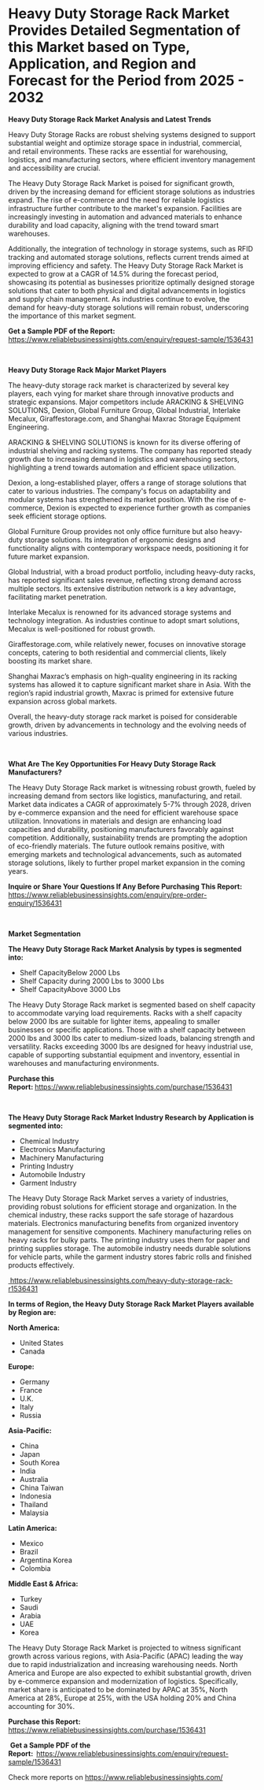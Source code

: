 <p><h1>Heavy Duty Storage Rack Market Provides Detailed Segmentation of this Market based on Type, Application, and Region and Forecast for the Period from 2025 - 2032</h1></p><p><strong>Heavy Duty Storage Rack Market Analysis and Latest Trends</strong></p>
<p><p>Heavy Duty Storage Racks are robust shelving systems designed to support substantial weight and optimize storage space in industrial, commercial, and retail environments. These racks are essential for warehousing, logistics, and manufacturing sectors, where efficient inventory management and accessibility are crucial. </p><p>The Heavy Duty Storage Rack Market is poised for significant growth, driven by the increasing demand for efficient storage solutions as industries expand. The rise of e-commerce and the need for reliable logistics infrastructure further contribute to the market's expansion. Facilities are increasingly investing in automation and advanced materials to enhance durability and load capacity, aligning with the trend toward smart warehouses.</p><p>Additionally, the integration of technology in storage systems, such as RFID tracking and automated storage solutions, reflects current trends aimed at improving efficiency and safety. The Heavy Duty Storage Rack Market is expected to grow at a CAGR of 14.5% during the forecast period, showcasing its potential as businesses prioritize optimally designed storage solutions that cater to both physical and digital advancements in logistics and supply chain management. As industries continue to evolve, the demand for heavy-duty storage solutions will remain robust, underscoring the importance of this market segment.</p></p>
<p><strong>Get a Sample PDF of the Report:&nbsp;</strong> <a href="https://www.reliablebusinessinsights.com/enquiry/request-sample/1536431?utm_campaign=3128&utm_medium=2&utm_source=Github&utm_content=ia&utm_term=08042025&utm_id=heavy-duty-storage-rack">https://www.reliablebusinessinsights.com/enquiry/request-sample/1536431</a></p>
<p>&nbsp;</p>
<p><strong>Heavy Duty Storage Rack Major Market Players</strong></p>
<p><p>The heavy-duty storage rack market is characterized by several key players, each vying for market share through innovative products and strategic expansions. Major competitors include ARACKING & SHELVING SOLUTIONS, Dexion, Global Furniture Group, Global Industrial, Interlake Mecalux, Giraffestorage.com, and Shanghai Maxrac Storage Equipment Engineering.</p><p>ARACKING & SHELVING SOLUTIONS is known for its diverse offering of industrial shelving and racking systems. The company has reported steady growth due to increasing demand in logistics and warehousing sectors, highlighting a trend towards automation and efficient space utilization.</p><p>Dexion, a long-established player, offers a range of storage solutions that cater to various industries. The company's focus on adaptability and modular systems has strengthened its market position. With the rise of e-commerce, Dexion is expected to experience further growth as companies seek efficient storage options.</p><p>Global Furniture Group provides not only office furniture but also heavy-duty storage solutions. Its integration of ergonomic designs and functionality aligns with contemporary workspace needs, positioning it for future market expansion.</p><p>Global Industrial, with a broad product portfolio, including heavy-duty racks, has reported significant sales revenue, reflecting strong demand across multiple sectors. Its extensive distribution network is a key advantage, facilitating market penetration.</p><p>Interlake Mecalux is renowned for its advanced storage systems and technology integration. As industries continue to adopt smart solutions, Mecalux is well-positioned for robust growth.</p><p>Giraffestorage.com, while relatively newer, focuses on innovative storage concepts, catering to both residential and commercial clients, likely boosting its market share.</p><p>Shanghai Maxrac’s emphasis on high-quality engineering in its racking systems has allowed it to capture significant market share in Asia. With the region’s rapid industrial growth, Maxrac is primed for extensive future expansion across global markets. </p><p>Overall, the heavy-duty storage rack market is poised for considerable growth, driven by advancements in technology and the evolving needs of various industries.</p></p>
<p>&nbsp;</p>
<p><strong>What Are The Key Opportunities For Heavy Duty Storage Rack Manufacturers?</strong></p>
<p><p>The Heavy Duty Storage Rack market is witnessing robust growth, fueled by increasing demand from sectors like logistics, manufacturing, and retail. Market data indicates a CAGR of approximately 5-7% through 2028, driven by e-commerce expansion and the need for efficient warehouse space utilization. Innovations in materials and design are enhancing load capacities and durability, positioning manufacturers favorably against competition. Additionally, sustainability trends are prompting the adoption of eco-friendly materials. The future outlook remains positive, with emerging markets and technological advancements, such as automated storage solutions, likely to further propel market expansion in the coming years.</p></p>
<p><strong>Inquire or Share Your Questions If Any Before Purchasing This Report:</strong> <a href="https://www.reliablebusinessinsights.com/enquiry/pre-order-enquiry/1536431?utm_campaign=3128&utm_medium=2&utm_source=Github&utm_content=ia&utm_term=08042025&utm_id=heavy-duty-storage-rack">https://www.reliablebusinessinsights.com/enquiry/pre-order-enquiry/1536431</a></p>
<p>&nbsp;</p>
<p><strong>Market Segmentation</strong></p>
<p><strong>The Heavy Duty Storage Rack Market Analysis by types is segmented into:</strong></p>
<p><ul><li>Shelf CapacityBelow 2000 Lbs</li><li>Shelf Capacity during 2000 Lbs to 3000 Lbs</li><li>Shelf CapacityAbove 3000 Lbs</li></ul></p>
<p><p>The Heavy Duty Storage Rack market is segmented based on shelf capacity to accommodate varying load requirements. Racks with a shelf capacity below 2000 lbs are suitable for lighter items, appealing to smaller businesses or specific applications. Those with a shelf capacity between 2000 lbs and 3000 lbs cater to medium-sized loads, balancing strength and versatility. Racks exceeding 3000 lbs are designed for heavy industrial use, capable of supporting substantial equipment and inventory, essential in warehouses and manufacturing environments.</p></p>
<p><strong>Purchase this Report:&nbsp;</strong><a href="https://www.reliablebusinessinsights.com/purchase/1536431?utm_campaign=3128&utm_medium=2&utm_source=Github&utm_content=ia&utm_term=08042025&utm_id=heavy-duty-storage-rack">https://www.reliablebusinessinsights.com/purchase/1536431</a></p>
<p>&nbsp;</p>
<p><strong>The Heavy Duty Storage Rack Market Industry Research by Application is segmented into:</strong></p>
<p><ul><li>Chemical Industry</li><li>Electronics Manufacturing</li><li>Machinery Manufacturing</li><li>Printing Industry</li><li>Automobile Industry</li><li>Garment Industry</li></ul></p>
<p><p>The Heavy Duty Storage Rack Market serves a variety of industries, providing robust solutions for efficient storage and organization. In the chemical industry, these racks support the safe storage of hazardous materials. Electronics manufacturing benefits from organized inventory management for sensitive components. Machinery manufacturing relies on heavy racks for bulky parts. The printing industry uses them for paper and printing supplies storage. The automobile industry needs durable solutions for vehicle parts, while the garment industry stores fabric rolls and finished products effectively.</p></p>
<p><a href="https://www.reliablebusinessinsights.com/heavy-duty-storage-rack-r1536431?utm_campaign=3128&utm_medium=2&utm_source=Github&utm_content=ia&utm_term=08042025&utm_id=heavy-duty-storage-rack">&nbsp;https://www.reliablebusinessinsights.com/heavy-duty-storage-rack-r1536431</a></p>
<p><strong>In terms of Region, the Heavy Duty Storage Rack Market Players available by Region are:</strong></p>
<p>
    <p> <strong> North America: </strong>
        <ul>
            <li>United States</li>
            <li>Canada</li>
        </ul>
        </p> 
    <p> <strong> Europe: </strong>
        <ul>
            <li>Germany</li>
            <li>France</li>
            <li>U.K.</li>
            <li>Italy</li>
            <li>Russia</li>
        </ul>
        </p> 
    <p> <strong> Asia-Pacific: </strong>
        <ul>
            <li>China</li>
            <li>Japan</li>
            <li>South Korea</li>
            <li>India</li>
            <li>Australia</li>
            <li>China Taiwan</li>
            <li>Indonesia</li>
            <li>Thailand</li>
            <li>Malaysia</li>
        </ul>
        </p> 
    <p> <strong> Latin America: </strong>
        <ul>
            <li>Mexico</li>
            <li>Brazil</li>
            <li>Argentina Korea</li>
            <li>Colombia</li>
        </ul>
        </p> 
    <p> <strong> Middle East & Africa: </strong>
        <ul>
            <li>Turkey</li>
            <li>Saudi</li>
            <li>Arabia</li>
            <li>UAE</li>
            <li>Korea</li>
        </ul>
    </p>
    </p>
<p><p>The Heavy Duty Storage Rack Market is projected to witness significant growth across various regions, with Asia-Pacific (APAC) leading the way due to rapid industrialization and increasing warehousing needs. North America and Europe are also expected to exhibit substantial growth, driven by e-commerce expansion and modernization of logistics. Specifically, market share is anticipated to be dominated by APAC at 35%, North America at 28%, Europe at 25%, with the USA holding 20% and China accounting for 30%.</p></p>
<p><strong>Purchase this Report: </strong><a href="https://www.reliablebusinessinsights.com/purchase/1536431?utm_campaign=3128&utm_medium=2&utm_source=Github&utm_content=ia&utm_term=08042025&utm_id=heavy-duty-storage-rack">https://www.reliablebusinessinsights.com/purchase/1536431</a></p>
<p>&nbsp;<strong>Get a Sample PDF of the Report:&nbsp;&nbsp;</strong><a href="https://www.reliablebusinessinsights.com/enquiry/request-sample/1536431?utm_campaign=3128&utm_medium=2&utm_source=Github&utm_content=ia&utm_term=08042025&utm_id=heavy-duty-storage-rack">https://www.reliablebusinessinsights.com/enquiry/request-sample/1536431</a></p>
<p><strong></strong></p>
<p>Check more reports on <a href="https://www.reliablebusinessinsights.com/?utm_campaign=3128&utm_medium=2&utm_source=Github&utm_content=ia&utm_term=08042025&utm_id=heavy-duty-storage-rack">https://www.reliablebusinessinsights.com/</a></p>